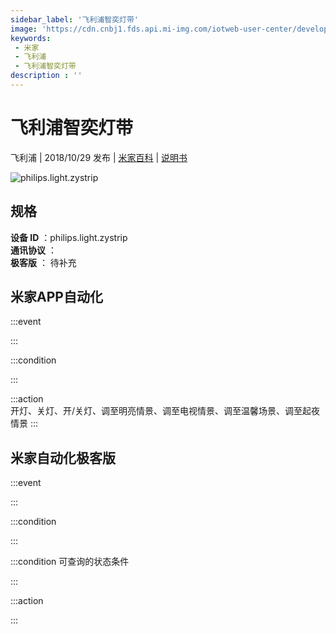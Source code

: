 ```yaml
---
sidebar_label: '飞利浦智奕灯带'
image: 'https://cdn.cnbj1.fds.api.mi-img.com/iotweb-user-center/developer_167906910640102ESpqII.png?GalaxyAccessKeyId=AKVGLQWBOVIRQ3XLEW&Expires=9223372036854775807&Signature=mZb5wei3eqTQM/EbPeLnEDrBxNk='
keywords: 
 - 米家
 - 飞利浦
 - 飞利浦智奕灯带
description : ''
---
```

# 飞利浦智奕灯带

飞利浦 | 2018/10/29 发布 | [米家百科](https://home.mi.com/webapp/content/baike/product/index.html?model=philips.light.zystrip) | [说明书](https://home.mi.com/views/introduction.html?model=philips.light.zystrip&region=cn)

![philips.light.zystrip](https://cdn.cnbj1.fds.api.mi-img.com/iotweb-user-center/developer_167906910640102ESpqII.png?GalaxyAccessKeyId=AKVGLQWBOVIRQ3XLEW&Expires=9223372036854775807&Signature=mZb5wei3eqTQM/EbPeLnEDrBxNk=)

## 规格  
> 
**设备 ID** ：philips.light.zystrip  
**通讯协议** ：  
**极客版**  ： 待补充 


## 米家APP自动化  

:::event  

:::

:::condition  

:::

:::action   
开灯、关灯、开/关灯、调至明亮情景、调至电视情景、调至温馨场景、调至起夜情景
:::

## 米家自动化极客版  

:::event  

:::

:::condition  

:::

:::condition 可查询的状态条件  

:::

:::action  

:::

        

